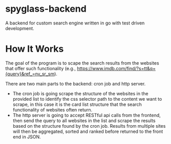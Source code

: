 # spyglass-backend

A backend for custom search engine written in go with test driven development.

# How It Works

The goal of the program is to scape the search results from the websites that offer such functionality (e.g., https://www.imdb.com/find/?s=tt&q={query}&ref_=nv_sr_sm).

There are two main parts to the backend: cron job and http server.

- The cron job is going scrape the structure of the websites in the provided list to identify the css selector path to the content we want to scrape, in this case it is the card list structure that the search functionality of websites often return.
- The http server is going to accept RESTful api calls from the frontend, then send the query to all websites in the list and scrape the results based on the structure found by the cron job. Results from multiple sites will then be aggregated, sorted and ranked before returned to the front end in JSON.

